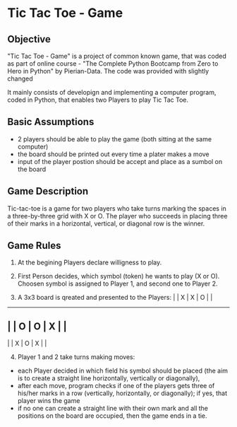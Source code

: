 # Tic Tac Toe - Game


## Objective

"Tic Tac Toe - Game" is a project of common known game, that was coded as part of online course - "The Complete Python Bootcamp from Zero to Hero in Python" by Pierian-Data. The code was provided with slightly changed

It mainly consists of developign and implementing a computer program, coded in Python, that enables two Players to play Tic Tac Toe. 


## Basic Assumptions

* 2 players should be able to play the game (both sitting at the same computer)
* the board should be printed out every time a plater makes a move
* input of the player postion should be accept and place as a sumbol on the board


## Game Description

Tic-tac-toe is a game for two players who take turns marking the spaces in a three-by-three grid with X or O. The player who succeeds in placing three of their marks in a horizontal, vertical, or diagonal row is the winner.


## Game Rules

1. At the begining Players declare willigness to play. 

2. First Person decides, which symbol (token) he wants to play (X or O). Choosen symbol is assigned to Player 1, and second one to Player 2. 

3. A 3x3 board is qreated and presented to the Players:
   |   |
 X | X | O
   |   |
-----------
   |   |
 O | O | X
   |   |
-----------
   |   |
 X | O | X
   |   |

4. Player 1 and 2 take turns making moves:
- each Player decided in which field his symbol should be placed (the aim is to create a straight line horizontally, vertically or diagonally),
- after each move, program checks if one of the players gets three of his/her marks in a row (vertically, horizontally, or diagonally); if yes, that player wins the game
- if no one can create a straight line with their own mark and all the positions on the board are occupied, then the game ends in a tie.